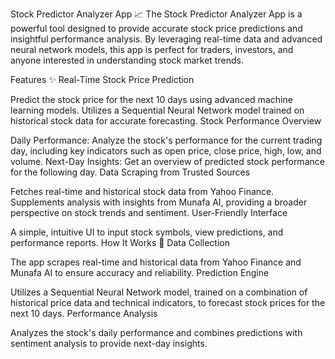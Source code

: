 Stock Predictor Analyzer App 📈
The Stock Predictor Analyzer App is a powerful tool designed to provide accurate stock price predictions and insightful performance analysis. By leveraging real-time data and advanced neural network models, this app is perfect for traders, investors, and anyone interested in understanding stock market trends.

Features ✨
Real-Time Stock Price Prediction

Predict the stock price for the next 10 days using advanced machine learning models.
Utilizes a Sequential Neural Network model trained on historical stock data for accurate forecasting.
Stock Performance Overview

Daily Performance: Analyze the stock's performance for the current trading day, including key indicators such as open price, close price, high, low, and volume.
Next-Day Insights: Get an overview of predicted stock performance for the following day.
Data Scraping from Trusted Sources

Fetches real-time and historical stock data from Yahoo Finance.
Supplements analysis with insights from Munafa AI, providing a broader perspective on stock trends and sentiment.
User-Friendly Interface

A simple, intuitive UI to input stock symbols, view predictions, and performance reports.
How It Works 🚀
Data Collection

The app scrapes real-time and historical data from Yahoo Finance and Munafa AI to ensure accuracy and reliability.
Prediction Engine

Utilizes a Sequential Neural Network model, trained on a combination of historical price data and technical indicators, to forecast stock prices for the next 10 days.
Performance Analysis

Analyzes the stock's daily performance and combines predictions with sentiment analysis to provide next-day insights.
